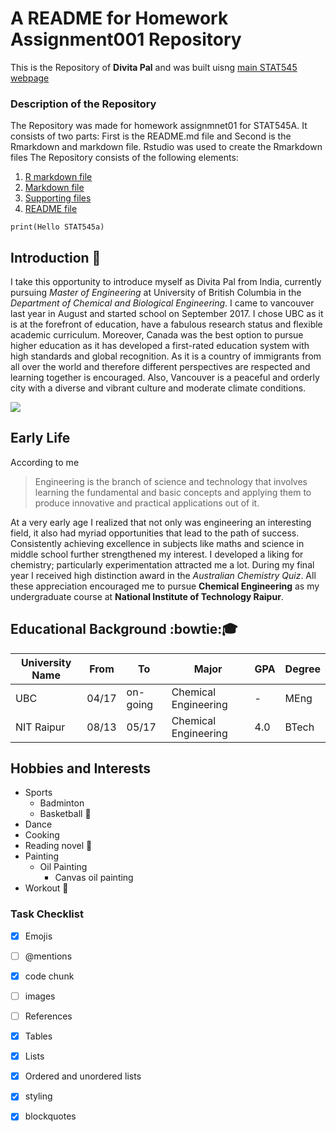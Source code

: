 # A README for Homework Assignment001 Repository
This is the Repository of **Divita Pal** and was built uisng [main STAT545 webpage](http://stat545.com/index.html)

### Description of the Repository
The Repository was made for homework assignmnet01 for STAT545A. It consists of two parts: First is the README.md file and Second is the Rmarkdown and markdown file. Rstudio was used to create the Rmarkdown files
The Repository consists of the following elements:
1. [R markdown file](https://github.com/STAT545-UBC-students/hw01-divita95/blob/master/hw01_gapminder.Rmd)
2. [Markdown file](https://github.com/STAT545-UBC-students/hw01-divita95/blob/master/hw01_gapminder.md)
3. [Supporting files](https://github.com/STAT545-UBC-students/hw01-divita95/tree/master/hw01_gapminder_files/figure-markdown_strict)
4. [README file](https://github.com/STAT545-UBC-students/hw01-divita95/edit/master/README.md)

```{r}
print(Hello STAT545a)
```

## Introduction :raising_hand:
I take this opportunity to introduce myself as Divita Pal from India, currently pursuing *Master of Engineering* at University of British Columbia in the *Department of Chemical and Biological Engineering*. I came to vancouver last year in August and started school on September 2017. I chose UBC as it is at the forefront of education, have a fabulous research status and flexible academic curriculum. Moreover, Canada was the best option to pursue higher education as it has developed a first-rated education system with high standards and global recognition. As it is a country of immigrants from all over the world and therefore different perspectives are respected and learning together is encouraged. Also, Vancouver is a peaceful and orderly city with a diverse and vibrant culture and moderate climate conditions.

![](http://3.bp.blogspot.com/-s3XSqIdW5hk/UGUl1XFh-II/AAAAAAAAKwo/CRqrxrOr9aw/s0/vancouver-1920x1080.jpg)


## Early Life 
According to me
> Engineering is the branch of science and technology that involves learning the fundamental and basic concepts and applying them to produce innovative and practical applications out of it.

At a very early age I realized that not only was engineering an interesting field, it also had myriad opportunities that lead to the path of success. Consistently achieving excellence in subjects like maths and science in middle school further strengthened my interest. I developed a liking for chemistry; particularly experimentation attracted me a lot. During my final year I received high distinction award in the *Australian Chemistry Quiz*. All these appreciation encouraged me to pursue **Chemical Engineering** as my undergraduate course at **National Institute of Technology Raipur**.

## Educational Background :bowtie::mortar_board:
|**University Name**|   **From**    |   **To**     |       **Major**         |**GPA**|**Degree**|
|-------------------|---------------|--------------|-------------------------|-------|----------|
|     UBC           |     04/17     |   on-going   | Chemical Engineering    |  -    |  MEng    |
|    NIT Raipur     |     08/13     |     05/17    | Chemical Engineering    |  4.0  |  BTech   |


## Hobbies and Interests
- Sports
    - Badminton
    - Basketball :basketball:
- Dance 
- Cooking
- Reading novel :notebook_with_decorative_cover:
- Painting
    - Oil Painting
      - Canvas oil painting
- Workout :muscle:



### Task Checklist
- [x] Emojis
- [ ] @mentions
- [x] code chunk
- [ ] images
- [ ] References
- [x] Tables
- [x] Lists
- [x] Ordered and unordered lists
- [x] styling
- [x] blockquotes




		
